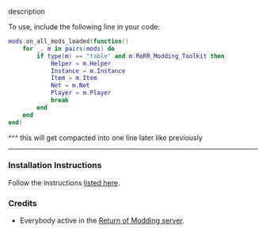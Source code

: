 description

To use, include the following line in your code:
```lua
mods.on_all_mods_loaded(function()
    for _, m in pairs(mods) do
        if type(m) == "table" and m.RoRR_Modding_Toolkit then
            Helper = m.Helper
            Instance = m.Instance
            Item = m.Item
            Net = m.Net
            Player = m.Player
            break
        end
    end
end)
```
^^^ this will get compacted into one line later like previously

---

### Installation Instructions
Follow the instructions [listed here](https://docs.google.com/document/d/1NgLwb8noRLvlV9keNc_GF2aVzjARvUjpND2rxFgxyfw/edit?usp=sharing).


### Credits
* Everybody active in the [Return of Modding server](https://discord.gg/VjS57cszMq).